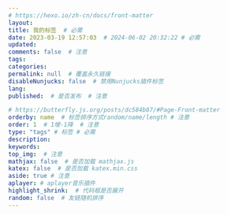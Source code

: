 ```yaml
---
# https://hexo.io/zh-cn/docs/front-matter
layout: 
title: 我的标签  # 必需
date: 2023-03-19 12:57:03  # 2024-06-02 20:32:22 # 必需
updated:
comments: false  # 注意
tags:
categories:
permalink: null  # 覆盖永久链接
disableNunjucks: false  # 禁用Nunjucks插件标签
lang:
published:  # 是否发布  # 注意

# https://butterfly.js.org/posts/dc584b87/#Page-Front-matter
orderby: name  # 标签排序方式random/name/length # 注意
order: 1  # 1增-1降  # 注意
type: "tags" # 标签 # 必需
description:
keywords: 
top_img:  # 注意
mathjax: false  # 是否加载 mathjax.js
katex: false  # 是否加载 katex.min.css
aside: true # 注意
aplayer: # aplayer音乐插件
highlight_shrink:  # 代码框是否展开
random: false  # 友链随机排序
---
```




